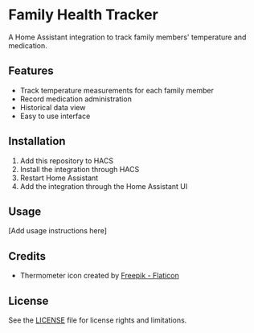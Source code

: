 # Family Health Tracker

A Home Assistant integration to track family members' temperature and medication.

## Features
- Track temperature measurements for each family member
- Record medication administration
- Historical data view
- Easy to use interface

## Installation
1. Add this repository to HACS
2. Install the integration through HACS
3. Restart Home Assistant
4. Add the integration through the Home Assistant UI

## Usage
[Add usage instructions here]

## Credits
- Thermometer icon created by [Freepik - Flaticon](https://www.flaticon.com/free-icons/thermometer)

## License
See the [LICENSE](LICENSE.md) file for license rights and limitations. 